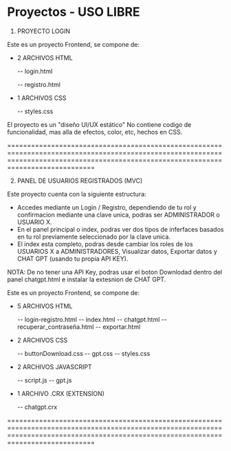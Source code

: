 # Proyectos - USO LIBRE

1. PROYECTO LOGIN

Este es un proyecto Frontend, se compone de:
- 2 ARCHIVOS HTML
  
  -- login.html

  -- registro.html
  
- 1 ARCHIVOS CSS
  
  -- styles.css
  
El proyecto es un "diseño UI/UX estático"
No contiene codigo de funcionalidad, mas alla de efectos, color, etc, hechos en CSS.

========================================================================================================================================================================================

2. PANEL DE USUARIOS REGISTRADOS (MVC)

Este proyecto cuenta con la siguiente estructura:
- Accedes mediante un Login / Registro, dependiendo de tu rol y confirmacion mediante una clave unica, podras ser ADMINISTRADOR o USUARIO X.
- En el panel principal o index, podras ver dos tipos de inferfaces basados en tu rol previamente seleccionado por la clave unica.
- El index esta completo, podras desde cambiar los roles de los USUARIOS X a ADMINISTRADORES, Visualizar datos, Exportar datos y CHAT GPT (usando tu propia API KEY).

NOTA: De no tener una API Key, podras usar el boton Downlodad dentro del panel chatgpt.html e instalar la extesnion de CHAT GPT.

Este es un proyecto Frontend, se compone de:
- 5 ARCHIVOS HTML
  
  -- login-registro.html
  -- index.html
  -- chatgpt.html
  -- recuperar_contraseña.html
  -- exportar.html

- 2 ARCHIVOS CSS

  -- buttonDownload.css
  -- gpt.css
  -- styles.css

- 2 ARCHIVOS JAVASCRIPT
  
  -- script.js
  -- gpt.js

- 1 ARCHIVO .CRX (EXTENSION)

  -- chatgpt.crx
  
========================================================================================================================================================================================
